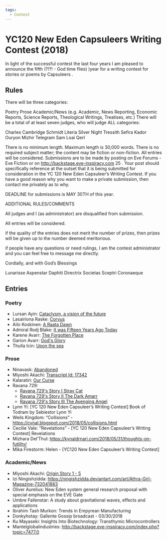```yaml
---
tags:
  - Contest
---
```


# YC120 New Eden Capsuleers Writing Contest (2018)


In light of the successful contest the last four years I am pleased to announce the fifth (?!?! - God time flies) )year for a writing contest for stories or poems by Capsuleers .

## Rules

There will be three categories:

Poetry
Prose
Academic/News (e.g. Academic, News Reporting, Economic Reports, Science Reports, Theological Writings, Treatises, etc.)
There will be a total of at least seven judges, who will judge ALL categories:

Charles Cambridge Schmidt
Literia
Silver Night
Tressith Sefira
Kador Ouryon
Mizhir
Telegram Sam
Loai Qerl

There is no minimum length. Maximum length is 30,000 words. There is no required subject matter; the content may be fiction or non-fiction. All entries will be considered. Submissions are to be made by posting on Eve Forums - Eve Fiction or on http://backstage.eve-inspiracy.com 25 . Your post should specifically reference at the outset that it is being submitted for consideration in the YC 120 New Eden Capsuleer’s Writing Contest. If you have a good reason why you want to make a private submission, then contact me privately as to why.

DEADLINE for submissions is MAY 30TH of this year.


ADDITIONAL RULES/COMMENTS

All judges and I (as administrator) are disqualified from submission.

All entries will be considered.

if the quality of the entries does not merit the number of prizes, then prizes will be given up to the number deemed meritorious.

if people have any questions or need rulings, I am the contest administrator and you can feel free to message me directly.

Cordially, and with God’s Blessings

Lunarisse Aspenstar Daphiti
Directrix Societas Sceptri Coronaeque


## Entries

### Poetry

- Lursan Ayin: [Cataclysm, a vision of the future](../authors/miscauthors/cataclysmavisionofthefuture.md)
- Lasairiona Raske: [Corvus](../authors/lasairionaraske/corvus.md)
- Ailo Koskinen: [A Raata Dawn](../authors/miscauthors/araatadawn.md)
- Admiral Rodj Blake: [It was Fifteen Years Ago Today](../authors/miscauthors/itwasfifteenyearsagotoday.md)
- Karene Avarr: [The Forgotten Place](../authors/miscauthors/theforgottenplace.md)
- Garion Avarr: [God's Glory](../authors/garionavarr/godsglory.md)
- Thulla Icin: [Upon the sea](../authors/miscauthors/uponthesea.md)

### Prose

- Ninavask: [Abandoned](../authors/ninavask/abandoned.md)
- Miyoshi Akachi: [Transcript Id: 17342](../authors/miyoshiakachi/transcriptid17342.md)
- Kalaratiri: [Our Curse](../authors/miscauthors/ourcurse.md)
- Ravana 729:
    - [Ravana 729's Story I Stray Cat](../authors/ravana729/ravana729storyItoIII.md#i-stray-cat)
    - [Ravana 729's Story II The Dark Amarr](../authors/ravana729/ravana729storyItoIII.md#ii-the-dark-amarr)
    - [Ravana 729's Story III The Avenging Angel](../authors/ravana729/ravana729storyItoIII.md#iii-the-avenging-angel)
- Lynn Yi: [YC 120 New Eden Capsuleer’s Writing Contest] Book of Todram by Sebiestor Lynn Yi
- Weils Kingdom: “Collisions” - https://cynal.blogspot.com/2018/05/collisions.html
- Cecilie Vale: “Revelations” - [YC 120 New Eden Capsuleer’s Writing Contest] Revelations
- Mizhara Del’Thul: https://kynaldrnari.com/2018/05/31/thoughts-on-futility/
- Mika Firestorm: Helen - [YC120 New Eden Capsuleer’s Writing Contest]

### Academic/News

- Miyoshi Akachi: [Origin Story 1 - 5](../authors/miyoshiakachi/originstory.md)
- Izi Ningishzidda: https://ningishzidda.deviantart.com/art/Athra-Girl-Magazine-732041883
- Oliver Aurelius: New Eden system general research proposal with special emphasis on the EVE Gate
- Umbre Fallenstar: A study about gravitational waves, effects and applications
- Ibrahim Tash Murkon: Trends in Empyrean Manufacturing
- Donkyhotay: Gallente Gossip broadcast - 03/30/2018
- Ku Mayaseki: Insights Into Biotechnology: Transthymic Microcontrollers
- Mantelglobalindustries: http://backstage.eve-inspiracy.com/index.php?topic=7477.0
